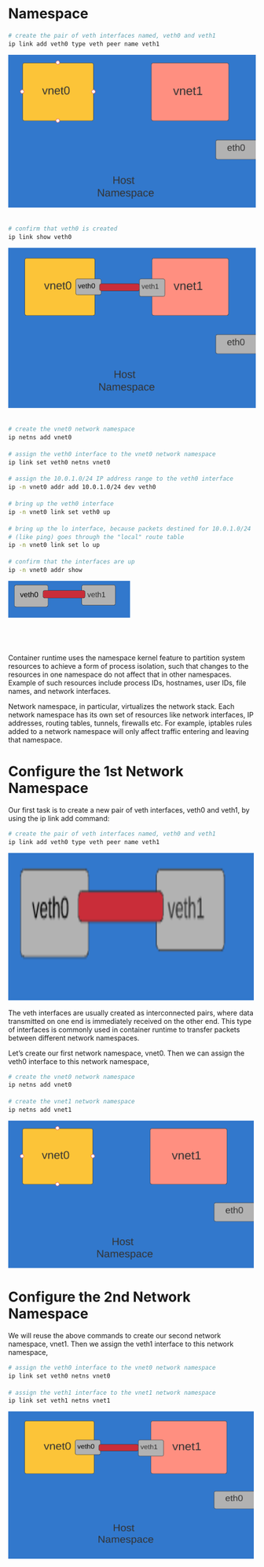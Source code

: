 # Namespace

```bash
# create the pair of veth interfaces named, veth0 and veth1
ip link add veth0 type veth peer name veth1

```


<img src="Images/1.png" />

```bash

# confirm that veth0 is created
ip link show veth0

```

<img src="Images/2.png" />

```bash

# create the vnet0 network namespace
ip netns add vnet0

# assign the veth0 interface to the vnet0 network namespace
ip link set veth0 netns vnet0

# assign the 10.0.1.0/24 IP address range to the veth0 interface
ip -n vnet0 addr add 10.0.1.0/24 dev veth0

# bring up the veth0 interface
ip -n vnet0 link set veth0 up

# bring up the lo interface, because packets destined for 10.0.1.0/24
# (like ping) goes through the "local" route table
ip -n vnet0 link set lo up 

# confirm that the interfaces are up
ip -n vnet0 addr show

```
<img src="Images/3.png" />

```bash

```


```bash

```


```bash

```

```bash

```

Container runtime uses the namespace kernel feature to partition system resources to achieve a form of process isolation, such that changes to the resources in one namespace do not affect that in other namespaces. Example of such resources include process IDs, hostnames, user IDs, file names, and network interfaces.

Network namespace, in particular, virtualizes the network stack. Each network namespace has its own set of resources like network interfaces, IP addresses, routing tables, tunnels, firewalls etc. For example, iptables rules added to a network namespace will only affect traffic entering and leaving that namespace.

# Configure the 1st Network Namespace

Our first task is to create a new pair of veth interfaces, veth0 and veth1, by using the ip link add command:

```bash
# create the pair of veth interfaces named, veth0 and veth1
ip link add veth0 type veth peer name veth1

```
<img src="Images/3.png" width="500" height="300" />

The veth interfaces are usually created as interconnected pairs, where data transmitted on one end is immediately received on the other end. This type of interfaces is commonly used in container runtime to transfer packets between different network namespaces.

Let’s create our first network namespace, vnet0. Then we can assign the veth0 interface to this network namespace,

```bash
# create the vnet0 network namespace
ip netns add vnet0

# create the vnet1 network namespace
ip netns add vnet1


```
<img src="Images/1.png" width="500" height="300" />


# Configure the 2nd Network Namespace

We will reuse the above commands to create our second network namespace, vnet1. Then we assign the veth1 interface to this network namespace, 

```bash
# assign the veth0 interface to the vnet0 network namespace
ip link set veth0 netns vnet0

# assign the veth1 interface to the vnet1 network namespace
ip link set veth1 netns vnet1

```

<img src="Images/2.png" width="500" height="300" />